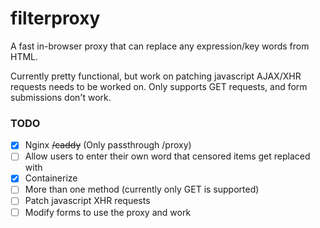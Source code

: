 # filterproxy
A fast in-browser proxy that can replace any expression/key words from HTML.

Currently pretty functional, but work on patching javascript AJAX/XHR requests needs to be worked on.
Only supports GET requests, and form submissions don't work.


### TODO
- [x] Nginx ~~/caddy~~ (Only passthrough /proxy)
- [ ] Allow users to enter their own word that censored items get replaced with
- [x] Containerize
- [ ] More than one method (currently only GET is supported)
- [ ] Patch javascript XHR requests
- [ ] Modify forms to use the proxy and work